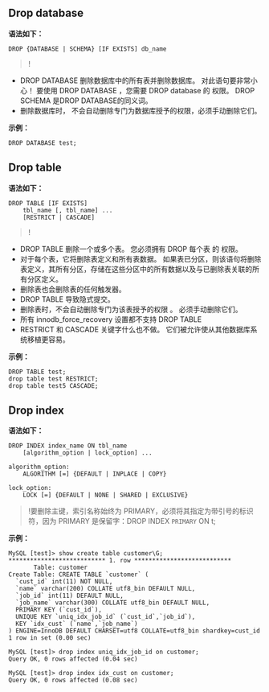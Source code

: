 ## Drop database
**语法如下：**
```
DROP {DATABASE | SCHEMA} [IF EXISTS] db_name
```

>!
- DROP DATABASE 删除数据库中的所有表并删除数据库。 对此语句要非常小心！ 要使用 DROP DATABASE ，您需要 DROP database 的 权限。 DROP SCHEMA 是DROP DATABASE的同义词。
- 删除数据库时， 不会自动删除专门为数据库授予的权限，必须手动删除它们。

**示例：**

```
DROP DATABASE test;
```

## Drop table
**语法如下：**
```
DROP TABLE [IF EXISTS]
    tbl_name [, tbl_name] ...
    [RESTRICT | CASCADE]
```

>!
- DROP TABLE 删除一个或多个表。 您必须拥有 DROP 每个表 的 权限。
- 对于每个表，它将删除表定义和所有表数据。 如果表已分区，则该语句将删除表定义，其所有分区，存储在这些分区中的所有数据以及与已删除表关联的所有分区定义。
- 删除表也会删除表的任何触发器。
- DROP TABLE 导致隐式提交。 
- 删除表时，不会自动删除专门为该表授予的权限 。 必须手动删除它们。
- 所有 innodb_force_recovery 设置都不支持 DROP TABLE
- RESTRICT 和 CASCADE 关键字什么也不做。 它们被允许使从其他数据库系统移植更容易。

**示例：**

```
DROP TABLE test;
drop table test RESTRICT;
drop table test5 CASCADE;
```

## Drop index
**语法如下：**

```
DROP INDEX index_name ON tbl_name
    [algorithm_option | lock_option] ...

algorithm_option:
    ALGORITHM [=] {DEFAULT | INPLACE | COPY}

lock_option:
    LOCK [=] {DEFAULT | NONE | SHARED | EXCLUSIVE}
```

>!要删除主键，索引名称始终为 PRIMARY，必须将其指定为带引号的标识符，因为 PRIMARY 是保留字：DROP INDEX `PRIMARY` ON t;

**示例：**

```
MySQL [test]> show create table customer\G;
*************************** 1. row ***************************
       Table: customer
Create Table: CREATE TABLE `customer` (
  `cust_id` int(11) NOT NULL,
  `name` varchar(200) COLLATE utf8_bin DEFAULT NULL,
  `job_id` int(11) DEFAULT NULL,
  `job_name` varchar(300) COLLATE utf8_bin DEFAULT NULL,
  PRIMARY KEY (`cust_id`),
  UNIQUE KEY `uniq_idx_job_id` (`cust_id`,`job_id`),
  KEY `idx_cust` (`name`,`job_name`)
) ENGINE=InnoDB DEFAULT CHARSET=utf8 COLLATE=utf8_bin shardkey=cust_id
1 row in set (0.00 sec)

MySQL [test]> drop index uniq_idx_job_id on customer;
Query OK, 0 rows affected (0.04 sec)

MySQL [test]> drop index idx_cust on customer;
Query OK, 0 rows affected (0.08 sec)
```
